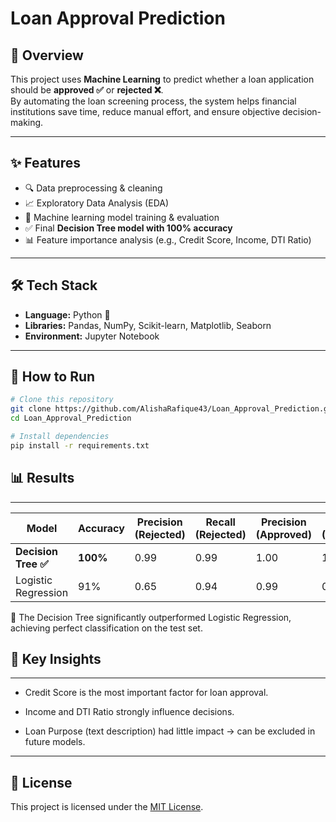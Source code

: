 # Loan Approval Prediction  

## 📌 Overview  
This project uses **Machine Learning** to predict whether a loan application should be **approved ✅** or **rejected ❌**.  
By automating the loan screening process, the system helps financial institutions save time, reduce manual effort, and ensure objective decision-making.  

---

## ✨ Features  
- 🔍 Data preprocessing & cleaning  
- 📈 Exploratory Data Analysis (EDA)  
- 🤖 Machine learning model training & evaluation  
- ✅ Final **Decision Tree model with 100% accuracy**  
- 📊 Feature importance analysis (e.g., Credit Score, Income, DTI Ratio)  

---

## 🛠️ Tech Stack  
- **Language:** Python 🐍  
- **Libraries:** Pandas, NumPy, Scikit-learn, Matplotlib, Seaborn  
- **Environment:** Jupyter Notebook  

---

## 🚀 How to Run  
```bash
# Clone this repository
git clone https://github.com/AlishaRafique43/Loan_Approval_Prediction.git
cd Loan_Approval_Prediction

# Install dependencies
pip install -r requirements.txt
```


## 📊 Results
---

| Model                | Accuracy | Precision (Rejected) | Recall (Rejected) | Precision (Approved) | Recall (Approved) | F1-Score |
|-----------------------|----------|----------------------|-------------------|-----------------------|-------------------|----------|
| **Decision Tree ✅**  | **100%** | 0.99                 | 0.99              | 1.00                  | 1.00              | **1.00** |
| Logistic Regression   | 91%      | 0.65                 | 0.94              | 0.99                  | 0.91              | 0.95     |

📌 The Decision Tree significantly outperformed Logistic Regression, achieving perfect classification on the test set.

## 🔑 Key Insights
---
- Credit Score is the most important factor for loan approval.

- Income and DTI Ratio strongly influence decisions.

- Loan Purpose (text description) had little impact → can be excluded in future models.
---
## 📜 License
 
This project is licensed under the [MIT License](LICENSE).


